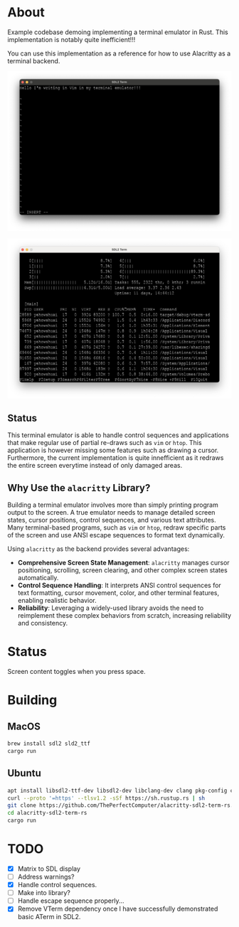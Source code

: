 # About

Example codebase demoing implementing a terminal emulator in Rust.
This implementation is notably quite inefficient!!!

You can use this implementation as a reference for how to use Alacritty
as a terminal backend.

![alt text](docs/vim_screenshot.png)

![alt text](docs/htop_screenshot.png)

## Status
This terminal emulator is able to handle control sequences and applications
that make regular use of partial re-draws such as `vim` or `htop`. This application
is however missing some features such as drawing a cursor. Furthermore, the current
implementation is quite innefficient as it redraws the entire screen everytime
instead of only damaged areas.

## Why Use the `alacritty` Library?

Building a terminal emulator involves more than simply printing program output to the screen. A true emulator needs to manage detailed screen states, cursor positions, control sequences, and various text attributes. Many terminal-based programs, such as `vim` or `htop`, redraw specific parts of the screen and use ANSI escape sequences to format text dynamically.

Using `alacritty` as the backend provides several advantages:
- **Comprehensive Screen State Management**: `alacritty` manages cursor positioning, scrolling, screen clearing, and other complex screen states automatically.
- **Control Sequence Handling**: It interprets ANSI control sequences for text formatting, cursor movement, color, and other terminal features, enabling realistic behavior.
- **Reliability**: Leveraging a widely-used library avoids the need to reimplement these complex behaviors from scratch, increasing reliability and consistency.

# Status
Screen content toggles when you press space.

# Building
## MacOS
```bash
brew install sdl2 sld2_ttf
cargo run
```

## Ubuntu
```bash
apt install libsdl2-ttf-dev libsdl2-dev libclang-dev clang pkg-config curl build-essential -y
curl --proto '=https' --tlsv1.2 -sSf https://sh.rustup.rs | sh
git clone https://github.com/ThePerfectComputer/alacritty-sdl2-term-rs.git
cd alacritty-sdl2-term-rs
cargo run
```

# TODO

 - [x] Matrix to SDL display
 - [ ] Address warnings?
 - [x] Handle control sequences.
 - [ ] Make into library?
 - [ ] Handle escape sequence properly...
 - [x] Remove VTerm dependency once I have successfully
       demonstrated basic ATerm in SDL2.